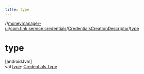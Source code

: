 ```yaml
---
title: type
---
```

//[moneymanager-ui](../../../index.html)/[com.tink.service.credentials](../index.html)/[CredentialsCreationDescriptor](index.html)/[type](type.html)



# type



[androidJvm]\
val [type](type.html): [Credentials.Type](../../com.tink.model.credentials/-credentials/-type/index.html)




